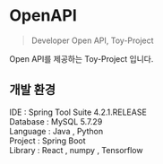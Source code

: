 # OpenAPI
> Developer Open API, Toy-Project   

Open API를 제공하는 Toy-Project 입니다.   



## 개발 환경

IDE : Spring Tool Suite 4.2.1.RELEASE   
Database : MySQL 5.7.29   
Language : Java , Python   
Project  : Spring Boot   
Library  : React , numpy , Tensorflow
